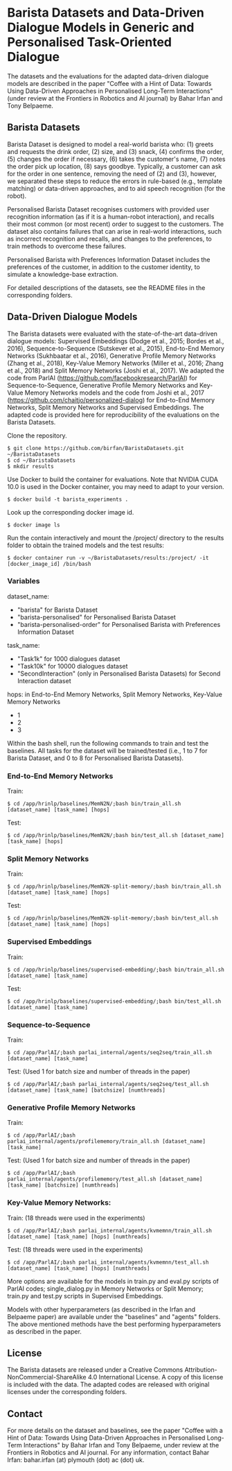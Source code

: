 # Barista Datasets and Data-Driven Dialogue Models in Generic and Personalised Task-Oriented Dialogue

The datasets and the evaluations for the adapted data-driven dialogue models are described in the paper "Coffee with a Hint of Data: Towards Using Data-Driven Approaches in Personalised Long-Term Interactions" (under review at the Frontiers in Robotics and AI journal) by Bahar Irfan and Tony Belpaeme.

##  Barista Datasets 

Barista Dataset is designed to model a real-world barista who: (1) greets and requests the drink order, (2) size, and (3) snack, (4) confirms the order, (5) changes the order if necessary, (6) takes the customer's name, (7) notes the order pick up location, (8) says goodbye. Typically, a customer can ask for the order in one sentence, removing the need of (2) and (3), however, we separated these steps to reduce the errors in rule-based (e.g., template matching) or data-driven approaches, and to aid speech recognition (for the robot).

Personalised Barista Dataset recognises customers with provided user recognition information (as if it is a human-robot interaction), and recalls their most common (or most recent) order to suggest to the customers. The dataset also contains failures that can arise in real-world interactions, such as incorrect recognition and recalls, and changes to the preferences, to train methods to overcome these failures.

Personalised Barista with Preferences Information Dataset includes the preferences of the customer, in addition to the customer identity, to simulate a knowledge-base extraction.

For detailed descriptions of the datasets, see the README files in the corresponding folders.

## Data-Driven Dialogue Models

The Barista datasets were evaluated with the state-of-the-art data-driven dialogue models: Supervised Embeddings (Dodge et al., 2015; Bordes et al., 2016), Sequence-to-Sequence (Sutskever et al., 2015), End-to-End Memory Networks (Sukhbaatar et al., 2016), Generative Profile Memory Networks (Zhang et al., 2018), Key-Value Memory Networks (Miller et al., 2016; Zhang et al., 2018) and Split Memory Networks (Joshi et al., 2017). We adapted the code from ParlAI (https://github.com/facebookresearch/ParlAI) for Sequence-to-Sequence, Generative Profile Memory Networks and Key-Value Memory Networks models and the code from Joshi et al., 2017 (https://github.com/chaitjo/personalized-dialog) for End-to-End Memory Networks, Split Memory Networks and Supervised Embeddings. The adapted code is provided here for reproducibility of the evaluations on the Barista Datasets.

Clone the repository.

    $ git clone https://github.com/birfan/BaristaDatasets.git ~/BaristaDatasets
    $ cd ~/BaristaDatasets
    $ mkdir results

Use Docker to build the container for evaluations. Note that NVIDIA CUDA 10.0 is used in the Docker container, you may need to adapt to your version.

    $ docker build -t barista_experiments .

Look up the corresponding docker image id.

    $ docker image ls

Run the contain interactively and mount the /project/ directory to the results folder to obtain the trained models and the test results:

    $ docker container run -v ~/BaristaDatasets/results:/project/ -it [docker_image_id] /bin/bash

### Variables

dataset_name: 

* "barista" for Barista Dataset
* "barista-personalised" for Personalised Barista Dataset
* "barista-personalised-order" for Personalised Barista with Preferences Information Dataset

task_name:

* "Task1k" for 1000 dialogues dataset
* "Task10k" for 10000 dialogues dataset
* "SecondInteraction" (only in Personalised Barista Datasets) for Second Interaction dataset

hops: in End-to-End Memory Networks, Split Memory Networks, Key-Value Memory Networks

* 1
* 2
* 3

Within the bash shell, run the following commands to train and test the baselines. All tasks for the dataset will be trained/tested (i.e., 1 to 7 for Barista Dataset, and 0 to 8 for Personalised Barista Datasets).

### End-to-End Memory Networks

Train:

    $ cd /app/hrinlp/baselines/MemN2N/;bash bin/train_all.sh [dataset_name] [task_name] [hops]

Test:

    $ cd /app/hrinlp/baselines/MemN2N/;bash bin/test_all.sh [dataset_name] [task_name] [hops]

### Split Memory Networks

Train:

    $ cd /app/hrinlp/baselines/MemN2N-split-memory/;bash bin/train_all.sh [dataset_name] [task_name] [hops]

Test:

    $ cd /app/hrinlp/baselines/MemN2N-split-memory/;bash bin/test_all.sh [dataset_name] [task_name] [hops]


### Supervised Embeddings

Train:

    $ cd /app/hrinlp/baselines/supervised-embedding/;bash bin/train_all.sh [dataset_name] [task_name]

Test:

    $ cd /app/hrinlp/baselines/supervised-embedding/;bash bin/test_all.sh [dataset_name] [task_name]

### Sequence-to-Sequence

Train:

    $ cd /app/ParlAI/;bash parlai_internal/agents/seq2seq/train_all.sh [dataset_name] [task_name]

Test: (Used 1 for batch size and number of threads in the paper)

    $ cd /app/ParlAI/;bash parlai_internal/agents/seq2seq/test_all.sh [dataset_name] [task_name] [batchsize] [numthreads]

### Generative Profile Memory Networks

Train:

    $ cd /app/ParlAI/;bash parlai_internal/agents/profilememory/train_all.sh [dataset_name] [task_name]

Test: (Used 1 for batch size and number of threads in the paper)

    $ cd /app/ParlAI/;bash parlai_internal/agents/profilememory/test_all.sh [dataset_name] [task_name] [batchsize] [numthreads]

### Key-Value Memory Networks:

Train: (18 threads were used in the experiments)

    $ cd /app/ParlAI/;bash parlai_internal/agents/kvmemnn/train_all.sh [dataset_name] [task_name] [hops] [numthreads]

Test: (18 threads were used in the experiments)

    $ cd /app/ParlAI/;bash parlai_internal/agents/kvmemnn/test_all.sh [dataset_name] [task_name] [hops] [numthreads]

More options are available for the models in train.py and eval.py scripts of ParlAI codes; single_dialog.py in Memory Networks or Split Memory; train.py and test.py scripts in Supervised Embeddings.

Models with other hyperparameters (as described in the Irfan and Belpaeme paper) are available under the "baselines" and "agents" folders. The above mentioned methods have the best performing hyperparameters as described in the paper.

## License

The Barista datasets are released under a Creative Commons Attribution-NonCommercial-ShareAlike 4.0 International License. A copy of this license is included with the data. The adapted codes are released with original licenses under the corresponding folders.

## Contact

For more details on the dataset and baselines, see the paper "Coffee with a Hint of Data: Towards Using Data-Driven Approaches in Personalised Long-Term Interactions" by Bahar Irfan and Tony Belpaeme, under review at the Frontiers in Robotics and AI journal. For any information, contact Bahar Irfan: bahar.irfan (at) plymouth (dot) ac (dot) uk.

